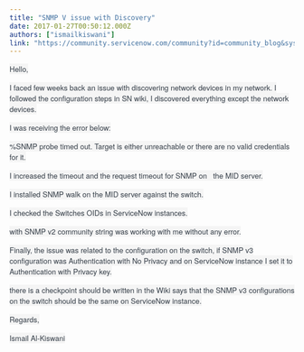 ```yaml
---
title: "SNMP V issue with Discovery"
date: 2017-01-27T00:50:12.000Z
authors: ["ismailkiswani"]
link: "https://community.servicenow.com/community?id=community_blog&sys_id=159c2ee1dbd0dbc01dcaf3231f961925"
---
```

<p><span style="color: #343d47; font-family: SourceSansPro, 'Helvetica Neue', Arial; font-size: 13px; background-color: #f5f5f5;">Hello,</span></p><p></p><p><span style="color: #343d47; font-family: SourceSansPro, 'Helvetica Neue', Arial; font-size: 13px; background-color: #f5f5f5;">I faced few weeks back an issue with discovering network devices in my network. I followed the configuration steps in SN wiki, I discovered everything except the network devices.</span></p><p></p><p><span style="color: #343d47; font-family: SourceSansPro, 'Helvetica Neue', Arial; font-size: 13px; background-color: #f5f5f5;">I was receiving the error below:</span></p><p></p><p><span style="color: #343d47; font-family: SourceSansPro, 'Helvetica Neue', Arial; font-size: 13px; background-color: #f5f5f5;">%SNMP probe timed out. Target is either unreachable or there are no valid credentials for it.</span></p><p></p><p><span style="color: #343d47; font-family: SourceSansPro, 'Helvetica Neue', Arial; font-size: 13px; background-color: #f5f5f5;">I increased the timeout and the request timeout for SNMP on   the MID server.</span></p><p><span style="color: #343d47; font-family: SourceSansPro, 'Helvetica Neue', Arial; font-size: 13px; background-color: #f5f5f5;">I installed SNMP walk on the MID server against the switch.</span></p><p><span style="color: #343d47; font-family: SourceSansPro, 'Helvetica Neue', Arial; font-size: 13px; background-color: #f5f5f5;">I checked the Switches OIDs in ServiceNow instances.</span></p><p></p><p><span style="color: #343d47; font-family: SourceSansPro, 'Helvetica Neue', Arial; font-size: 13px; background-color: #f5f5f5;">with SNMP v2 community string was working with me without any error.</span></p><p></p><p><span style="color: #343d47; font-family: SourceSansPro, 'Helvetica Neue', Arial; font-size: 13px; background-color: #f5f5f5;">Finally, the issue was related to the configuration on the switch, if SNMP v3 configuration was Authentication with No Privacy and on ServiceNow instance I set it to Authentication with Privacy key.</span></p><p></p><p><span style="color: #343d47; font-family: SourceSansPro, 'Helvetica Neue', Arial; font-size: 13px; background-color: #f5f5f5;">there is a checkpoint should be written in the Wiki says that the SNMP v3 configurations on the switch should be the same on ServiceNow instance.</span></p><p></p><p><span style="color: #343d47; font-family: SourceSansPro, 'Helvetica Neue', Arial; font-size: 13px; background-color: #f5f5f5;">Regards,</span></p><p><span style="color: #343d47; font-family: SourceSansPro, 'Helvetica Neue', Arial; font-size: 13px; background-color: #f5f5f5;">Ismail Al-Kiswani</span></p>